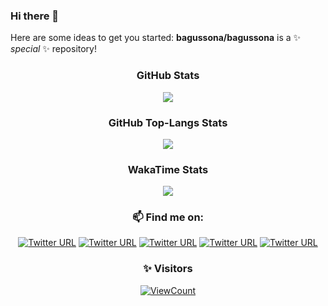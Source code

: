 ### Hi there 👋

Here are some ideas to get you started:
**bagussona/bagussona** is a ✨ _special_ ✨ repository!
<!-- ts `README.md` (this file) appears on your GitHub profile. -->


<!-- - 🔭 I’m currently working on ...
- 🌱 I’m currently learning ...
- 👯 I’m looking to collaborate on ...
- 🤔 I’m looking for help with ...
- 💬 Ask me about EVERYTHING
- 📫 How to reach me: ...
- 😄 Pronouns: ...
- ⚡ Fun fact: ... -->


<div align="center">

### GitHub Stats

<img src="https://github-readme-stats.vercel.app/api?username=bagussona&theme=tokyonight&layout=compact&hide=prs&show_icons=true"/>
</div>

<div align="center">

### GitHub Top-Langs Stats

<img src="https://github-readme-stats.vercel.app/api/top-langs?username=bagussona&theme=tokyonight&layout=compact&show_icons=true"/>
</div>

<div align="center">

### WakaTime Stats

<img src="https://github-readme-stats.vercel.app/api/wakatime?username=@86189ad1-979a-4fbc-a067-abe50bd5f766&theme=tokyonight&layout=compact&show_icons=true&hide=YAML"/>
</div>

 

<div align="center">

### **📫 Find me on:**<br>

[![Twitter URL](https://img.shields.io/twitter/url?label=email&logo=gmail&style=social&url=http%3A%2F%2Fmailto%3Abagussona87%40gmail.com)](mailto:bagussona87@gmail.com)
[![Twitter URL](https://img.shields.io/twitter/url?label=Twitter&logo=Twitter&style=social&url=https%3A%2F%2Ftwitter.com%2Fismlhbb)](https://twitter.com/BagusSona)
[![Twitter URL](https://img.shields.io/twitter/url?label=Facebook&logo=Facebook&style=social&url=https%3A%2F%2Ffacebook.com%2Fismlhbb)](https://facebook.com/bsona1)
[![Twitter URL](https://img.shields.io/twitter/url?label=Instagram&logo=Instagram&style=social&url=https%3A%2F%2Finstagram.com%2Fismlhbb)](https://instagram.com/bagus_sona)
[![Twitter URL](https://img.shields.io/twitter/url?label=Telegram&logo=telegram&style=social&url=https%3A%2F%2Ft.me%2Fismlhbb)](https://t.me/bsona1)

</div>


<div align="center">
 
### **✨ Visitors**<br>

[![ViewCount](https://views.whatilearened.today/views/github/bagussona/ismlhbb.svg?cache=remove)](#)

</div>